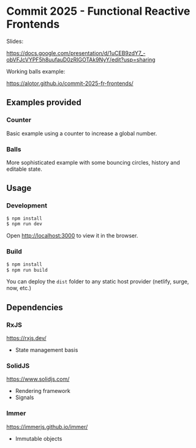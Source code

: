 # Commit 2025 - Functional Reactive Frontends

Slides:

https://docs.google.com/presentation/d/1uCEB9zdY7_-obVFJcVYPF5h8uufauD0zRIGOTAk9NyY/edit?usp=sharing

Working balls example:

https://alotor.github.io/commit-2025-fr-frontends/

## Examples provided

### Counter

Basic example using a counter to increase a global number.

### Balls

More sophisticated example with some bouncing circles, history and editable state.

## Usage

### Development

```bash
$ npm install
$ npm run dev
```

Open [http://localhost:3000](http://localhost:3000) to view it in the browser.


### Build

```bash
$ npm install
$ npm run build
```

You can deploy the `dist` folder to any static host provider (netlify, surge, now, etc.)

## Dependencies

### RxJS

https://rxjs.dev/

- State management basis


### SolidJS

https://www.solidjs.com/

- Rendering framework
- Signals

### Immer

https://immerjs.github.io/immer/

- Immutable objects
